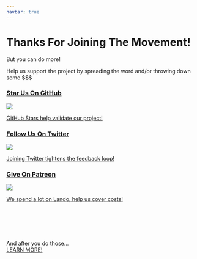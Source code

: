 ```yaml
---
navbar: true
---
```


# Thanks For Joining The Movement!

But you can do more!

Help us support the project by spreading the word and/or throwing down some $$$

<div class="point">
  <a href="http://github.com/lando/lando" target="_blank">
    <h3>Star Us On GitHub</h3>
    <img src="https://github.githubassets.com/images/modules/logos_page/GitHub-Mark.png">
    <p>GitHub Stars help validate our project!</p>
  </a>
</div>
<div class="point">
  <a href="http://twitter.com/devwithlando" target="_blank">
    <h3>Follow Us On Twitter</h3>
    <img src="http://assets.stickpng.com/thumbs/580b57fcd9996e24bc43c53e.png">
    <p>Joining Twitter tightens the feedback loop!</p>
  </a>
</div>
<div class="point">
  <a href="https://www.patreon.com/join/devwithlando?" target="_blank">
    <h3>Give On Patreon</h3>
    <img src="https://www.stickpng.com/assets/images/58481774cef1014c0b5e4992.png">
    <p>We spend a lot on Lando, help us cover costs!</p>
  </a>
</div>

<br />
<br />
<br />
<br />
<br />

<div>
  And after you do those...
</div>
<a class="button" href="https://docs.lando.dev/">LEARN MORE!</a>
